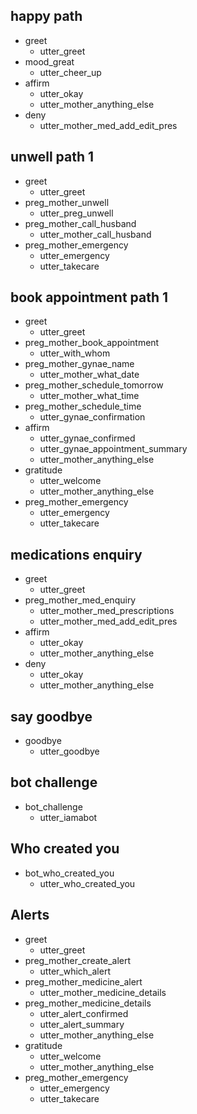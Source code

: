 ## happy path
* greet
  - utter_greet
* mood_great
  - utter_cheer_up
* affirm
  - utter_okay
  - utter_mother_anything_else
* deny
  - utter_mother_med_add_edit_pres

## unwell path 1
* greet
  - utter_greet
* preg_mother_unwell
  - utter_preg_unwell
* preg_mother_call_husband
   - utter_mother_call_husband
* preg_mother_emergency
    - utter_emergency
    - utter_takecare

## book appointment path 1
* greet
  - utter_greet
* preg_mother_book_appointment
  - utter_with_whom
* preg_mother_gynae_name
  - utter_mother_what_date
* preg_mother_schedule_tomorrow
   - utter_mother_what_time
* preg_mother_schedule_time
   - utter_gynae_confirmation
* affirm
   - utter_gynae_confirmed
   - utter_gynae_appointment_summary
   - utter_mother_anything_else
* gratitude
   - utter_welcome
   - utter_mother_anything_else
* preg_mother_emergency
    - utter_emergency
    - utter_takecare

## medications enquiry
* greet
  - utter_greet
* preg_mother_med_enquiry
  - utter_mother_med_prescriptions
  - utter_mother_med_add_edit_pres
* affirm
  - utter_okay
  - utter_mother_anything_else
* deny
  - utter_okay
  - utter_mother_anything_else

## say goodbye
* goodbye
  - utter_goodbye

## bot challenge
* bot_challenge
  - utter_iamabot

## Who created you
* bot_who_created_you
  - utter_who_created_you

## Alerts
* greet
  - utter_greet
* preg_mother_create_alert
  - utter_which_alert
* preg_mother_medicine_alert
  - utter_mother_medicine_details
* preg_mother_medicine_details
   - utter_alert_confirmed
   - utter_alert_summary
   - utter_mother_anything_else
* gratitude
   - utter_welcome
   - utter_mother_anything_else
* preg_mother_emergency
    - utter_emergency
    - utter_takecare
